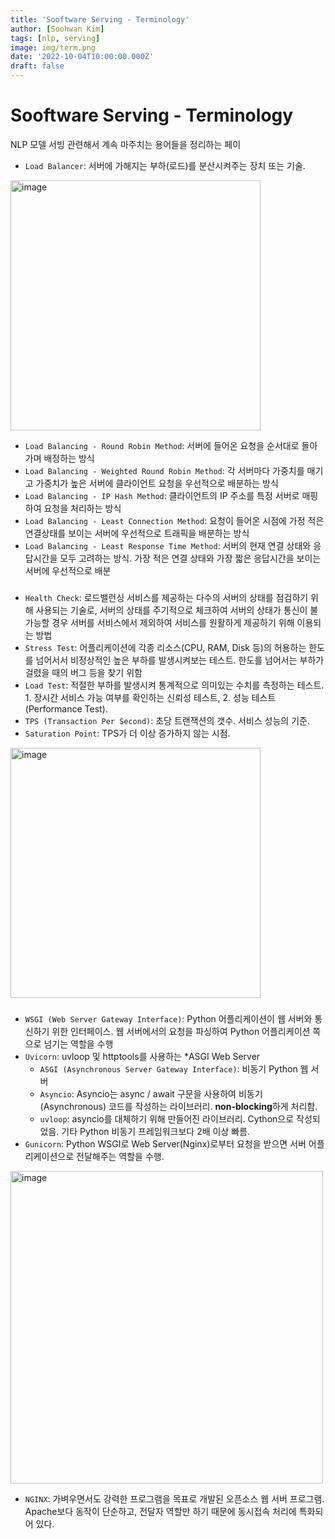 ```yaml
---
title: 'Sooftware Serving - Terminology'
author: [Soohwan Kim]
tags: [nlp, serving]
image: img/term.png
date: '2022-10-04T10:00:00.000Z'
draft: false
---
```


# Sooftware Serving - Terminology 
  
NLP 모델 서빙 관련해서 계속 마주치는 용어들을 정리하는 페이 
  
- `Load Balancer`: 서버에 가해지는 부하(로드)를 분산시켜주는 장치 또는 기술.  
  
<img width="400" alt="image" src="https://user-images.githubusercontent.com/42150335/193868360-da7a4c4c-2a3b-4cd6-ac1b-ee9172451e5b.png">  
    
- `Load Balancing - Round Robin Method`: 서버에 들어온 요청을 순서대로 돌아가며 배정하는 방식
- `Load Balancing - Weighted Round Robin Method`: 각 서버마다 가중치를 매기고 가중치가 높은 서버에 클라이언트 요청을 우선적으로 배분하는 방식
- `Load Balancing - IP Hash Method`: 클라이언트의 IP 주소를 특정 서버로 매핑하여 요청을 처리하는 방식
- `Load Balancing - Least Connection Method`: 요청이 들어온 시점에 가정 적은 연결상태를 보이는 서버에 우선적으로 트래픽을 배분하는 방식
- `Load Balancing - Least Response Time Method`: 서버의 현재 연결 상태와 응답시간을 모두 고려하는 방식. 가장 적은 연결 상태와 가장 짧은 응답시간을 보이는 서버에 우선적으로 배분
  
###  
  
- `Health Check`: 로드밸런싱 서비스를 제공하는 다수의 서버의 상태를 점검하기 위해 사용되는 기술로, 서버의 상태를 주기적으로 체크하여 
서버의 상태가 통신이 불가능할 경우 서버를 서비스에서 제외하여 서비스를 원활하게 제공하기 위해 이용되는 방법
- `Stress Test`:  어플리케이션에 각종 리소스(CPU, RAM, Disk 등)의 허용하는 한도를 넘어서서 비정상적인 높은 부하를 발생시켜보는 테스트. 
한도를 넘어서는 부하가 걸렸을 때의 버그 등을 찾기 위함
- `Load Test`: 적절한 부하를 발생시켜 통계적으로 의미있는 수치를 측정하는 테스트. 1. 장시간 서비스 가능 여부를 확인하는 신뢰성 테스트, 2. 성능 테스트 (Performance Test). 
- `TPS (Transaction Per Second)`: 초당 트랜잭션의 갯수. 서비스 성능의 기준.
- `Saturation Point`: TPS가 더 이상 증가하지 않는 시점.
  
<img width="400" alt="image" src="https://user-images.githubusercontent.com/42150335/193871571-f78af74b-eac1-4381-8dda-e55069a34054.png">
  
###
  
- `WSGI (Web Server Gateway Interface)`: Python 어플리케이션이 웹 서버와 통신하기 위한 인터페이스. 웹 서버에서의 요청을 파싱하여 Python 어플리케이션 쪽으로 넘기는 역할을 수행
- `Uvicorn`: uvloop 및 httptools를 사용하는 *ASGI Web Server
  - `ASGI (Asynchronous Server Gateway Interface)`: 비동기 Python 웹 서버
  - `Asyncio`:  Asyncio는 async / await 구문을 사용하여 비동기(Asynchronous) 코드를 작성하는 라이브러리. **non-blocking**하게 처리함.
  - `uvloop`: asyncio를 대체하기 위해 만들어진 라이브러리. Cython으로 작성되었음. 기타 Python 비동기 프레임워크보다 2배 이상 빠름.
- `Gunicorn`: Python WSGI로 Web Server(Nginx)로부터 요청을 받으면 서버 어플리케이션으로 전달해주는 역할을 수행.  
  
<img width="500" alt="image" src="https://user-images.githubusercontent.com/42150335/193873850-f25635a4-6863-4da9-ad97-7fbcb67c91e6.png">  
  
- `NGINX`: 가벼우면서도 강력한 프로그램을 목표로 개발된 오픈소스 웹 서버 프로그램. Apache보다 동작이 단순하고, 전달자 역할만 하기 때문에 동시접속 처리에 특화되어 있다.